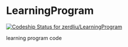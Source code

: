 LearningProgram
===============
[ ![Codeship Status for zerdliu/LearningProgram](https://www.codeship.io/projects/f18c3480-d918-0131-c23c-7eee82a6e7aa/status)](https://www.codeship.io/projects/24115)

learning program code
